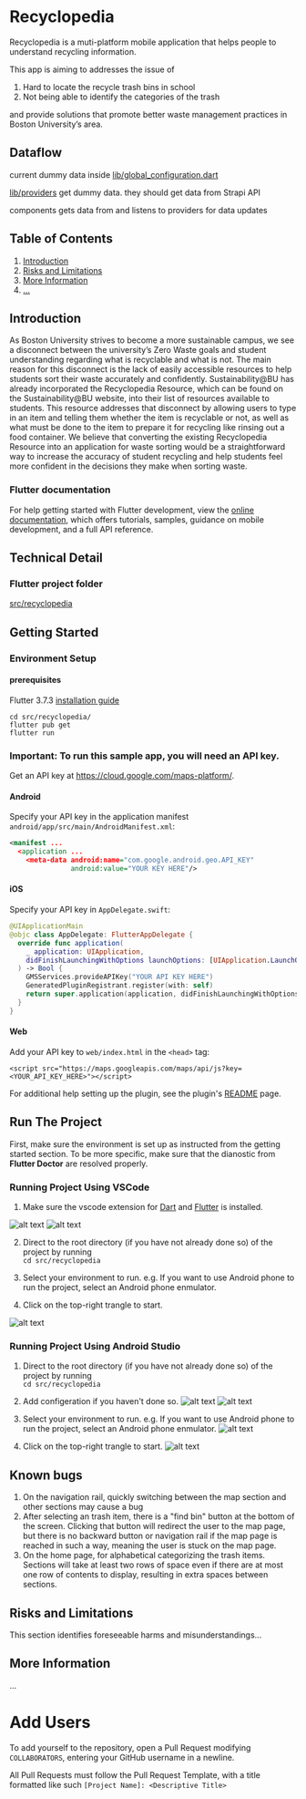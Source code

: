 # Recyclopedia

Recyclopedia is a muti-platform mobile application that helps people to understand recycling information. 

This app is aiming to addresses the issue of 
1. Hard to locate the recycle trash bins in school  
2. Not being able to identify the categories of the trash   

 and provide solutions that promote better waste management practices in Boston University’s area.


## Dataflow

current dummy data inside [lib/global_configuration.dart](lib/global_configuration.dart)

[lib/providers](lib/providers) get dummy data. they should get data from Strapi API

components gets data from and listens to providers for data updates

## Table of Contents
1. [Introduction](#introduction)
2. [Risks and Limitations](#risks-and-limitations)
3. [More Information](#more-information)
7. [...](#?)

## Introduction
As Boston University strives to become a more sustainable campus, we see a disconnect between the university’s Zero Waste goals and student understanding regarding what is recyclable and what is not.  The main reason for this disconnect is the lack of easily accessible resources to help students sort their waste accurately and confidently. Sustainability@BU has already incorporated the Recyclopedia Resource, which can be found on the Sustainability@BU website, into their list of resources available to students. This resource addresses that disconnect by allowing users to type in an item and telling them whether the item is recyclable or not, as well as what must be done to the item to prepare it for recycling like rinsing out a food container. 
We believe that converting the existing Recyclopedia Resource into an application for waste sorting would be a straightforward way to increase the accuracy of student recycling and help students feel more confident in the decisions they make when sorting waste.

### Flutter documentation
For help getting started with Flutter development, view the
[online documentation](https://docs.flutter.dev/), which offers tutorials,
samples, guidance on mobile development, and a full API reference.

## Technical Detail

### Flutter project folder
[src/recyclopedia](src/recyclopedia)

## Getting Started

### Environment Setup
#### prerequisites
Flutter 3.7.3 [installation guide](https://docs.flutter.dev/get-started/install)
```
cd src/recyclopedia/
flutter pub get
flutter run
```

### Important: To run this sample app, you will need an API key.

Get an API key at <https://cloud.google.com/maps-platform/>.

#### Android
Specify your API key in the application manifest
`android/app/src/main/AndroidManifest.xml`:

```xml
<manifest ...
  <application ...
    <meta-data android:name="com.google.android.geo.API_KEY"
               android:value="YOUR KEY HERE"/>
```

#### iOS
Specify your API key in `AppDelegate.swift`:

```swift
@UIApplicationMain
@objc class AppDelegate: FlutterAppDelegate {
  override func application(
    _ application: UIApplication,
    didFinishLaunchingWithOptions launchOptions: [UIApplication.LaunchOptionsKey: Any]?
  ) -> Bool {
    GMSServices.provideAPIKey("YOUR API KEY HERE")
    GeneratedPluginRegistrant.register(with: self)
    return super.application(application, didFinishLaunchingWithOptions: launchOptions)
  }
}
```

#### Web
Add your API key to `web/index.html` in the `<head>` tag:

```
<script src="https://maps.googleapis.com/maps/api/js?key=<YOUR_API_KEY_HERE>"></script>
```

For additional help setting up the plugin, see the plugin's
[README](https://pub.dev/packages/google_maps_flutter)
page.

## Run The Project

First, make sure the environment is set up as instructed from the getting started section. 
To be more specific, make sure that the dianostic from **Flutter Doctor** are resolved properly. 

### Running Project Using VSCode

1. Make sure the vscode extension for [Dart](vscode:extension/Dart-Code.dart-code) and [Flutter](vscode:extension/Dart-Code.flutter) is installed. 

![alt text](./readme_assets/install%20dart%20extension.png)
![alt text](./readme_assets/flutter%20extension.png)

2. Direct to the root directory (if you have not already done so) of the project by running  
`cd src/recyclopedia`

3. Select your environment to run. e.g. If you want to use Android phone to run the project, select an Android phone enmulator. 

4. Click on the top-right trangle to start.

![alt text](./readme_assets/vscode.png)

### Running Project Using Android Studio

1. Direct to the root directory (if you have not already done so) of the project by running  
`cd src/recyclopedia`

2. Add configeration if you haven't done so.
![alt text](./readme_assets/Step%201.png)
![alt text](./readme_assets/Step%202.jpg)

3. Select your environment to run. e.g. If you want to use Android phone to run the project, select an Android phone enmulator. 
![alt text](./readme_assets/Step%203.jpg)

4. Click on the top-right trangle to start.
![alt text](./readme_assets/Step%204.png)


## Known bugs
1. On the navigation rail, quickly switching between the map section and other sections may cause a bug
2. After selecting an trash item, there is a "find bin" button at the bottom of the screen. Clicking that button will redirect the user to the map page, but there is no backward button or navigation rail if the map page is reached in such a way, meaning the user is stuck on the map page.
3. On the home page, for alphabetical categorizing the trash items. Sections will take at least two rows of space even if there are at most one row of contents to display, resulting in extra spaces between sections.

## Risks and Limitations
This section identifies foreseeable harms and misunderstandings...

## More Information
...

# Add Users
To add yourself to the repository, open a Pull Request modifying `COLLABORATORS`, entering your GitHub username in a newline.

All Pull Requests must follow the Pull Request Template, with a title formatted like such `[Project Name]: <Descriptive Title>`

